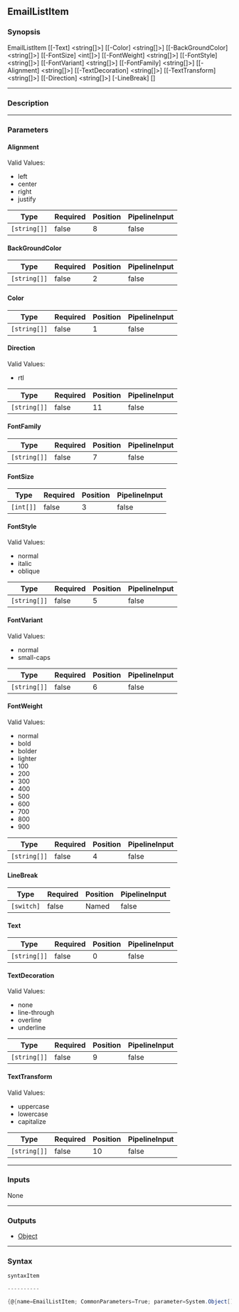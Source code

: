 EmailListItem
-------------




### Synopsis

EmailListItem [[-Text] <string[]>] [[-Color] <string[]>] [[-BackGroundColor] <string[]>] [[-FontSize] <int[]>] [[-FontWeight] <string[]>] [[-FontStyle] <string[]>] [[-FontVariant] <string[]>] [[-FontFamily] <string[]>] [[-Alignment] <string[]>] [[-TextDecoration] <string[]>] [[-TextTransform] <string[]>] [[-Direction] <string[]>] [-LineBreak] [<CommonParameters>]




---


### Description


---


### Parameters
#### **Alignment**

Valid Values:

* left
* center
* right
* justify






|Type        |Required|Position|PipelineInput|
|------------|--------|--------|-------------|
|`[string[]]`|false   |8       |false        |



#### **BackGroundColor**




|Type        |Required|Position|PipelineInput|
|------------|--------|--------|-------------|
|`[string[]]`|false   |2       |false        |



#### **Color**




|Type        |Required|Position|PipelineInput|
|------------|--------|--------|-------------|
|`[string[]]`|false   |1       |false        |



#### **Direction**

Valid Values:

* rtl






|Type        |Required|Position|PipelineInput|
|------------|--------|--------|-------------|
|`[string[]]`|false   |11      |false        |



#### **FontFamily**




|Type        |Required|Position|PipelineInput|
|------------|--------|--------|-------------|
|`[string[]]`|false   |7       |false        |



#### **FontSize**




|Type     |Required|Position|PipelineInput|
|---------|--------|--------|-------------|
|`[int[]]`|false   |3       |false        |



#### **FontStyle**

Valid Values:

* normal
* italic
* oblique






|Type        |Required|Position|PipelineInput|
|------------|--------|--------|-------------|
|`[string[]]`|false   |5       |false        |



#### **FontVariant**

Valid Values:

* normal
* small-caps






|Type        |Required|Position|PipelineInput|
|------------|--------|--------|-------------|
|`[string[]]`|false   |6       |false        |



#### **FontWeight**

Valid Values:

* normal
* bold
* bolder
* lighter
* 100
* 200
* 300
* 400
* 500
* 600
* 700
* 800
* 900






|Type        |Required|Position|PipelineInput|
|------------|--------|--------|-------------|
|`[string[]]`|false   |4       |false        |



#### **LineBreak**




|Type      |Required|Position|PipelineInput|
|----------|--------|--------|-------------|
|`[switch]`|false   |Named   |false        |



#### **Text**




|Type        |Required|Position|PipelineInput|
|------------|--------|--------|-------------|
|`[string[]]`|false   |0       |false        |



#### **TextDecoration**

Valid Values:

* none
* line-through
* overline
* underline






|Type        |Required|Position|PipelineInput|
|------------|--------|--------|-------------|
|`[string[]]`|false   |9       |false        |



#### **TextTransform**

Valid Values:

* uppercase
* lowercase
* capitalize






|Type        |Required|Position|PipelineInput|
|------------|--------|--------|-------------|
|`[string[]]`|false   |10      |false        |





---


### Inputs
None




---


### Outputs
* [Object](https://learn.microsoft.com/en-us/dotnet/api/System.Object)






---


### Syntax
```PowerShell
syntaxItem
```
```PowerShell
----------
```
```PowerShell
{@{name=EmailListItem; CommonParameters=True; parameter=System.Object[]}}
```
